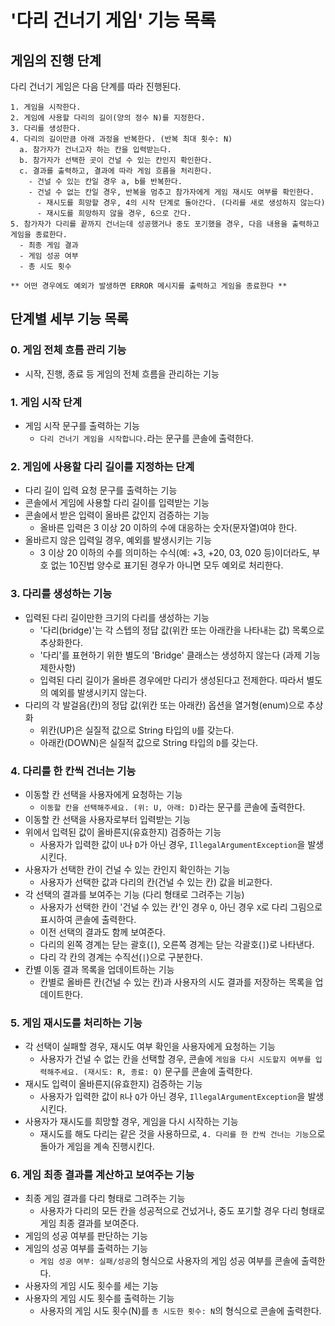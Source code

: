# '다리 건너기 게임' 기능 목록
## 게임의 진행 단계
다리 건너기 게임은 다음 단계를 따라 진행된다.
```
1. 게임을 시작한다.
2. 게임에 사용할 다리의 길이(양의 정수 N)를 지정한다.
3. 다리를 생성한다.
4. 다리의 길이만큼 아래 과정을 반복한다. (반복 최대 횟수: N)
  a. 참가자가 건너고자 하는 칸을 입력받는다.
  b. 참가자가 선택한 곳이 건널 수 있는 칸인지 확인한다.
  c. 결과를 출력하고, 결과에 따라 게임 흐름을 처리한다.
    - 건널 수 있는 칸일 경우 a, b를 반복한다.
    - 건널 수 없는 칸일 경우, 반복을 멈추고 참가자에게 게임 재시도 여부를 확인한다.
      - 재시도를 희망할 경우, 4의 시작 단계로 돌아간다. (다리를 새로 생성하지 않는다)
      - 재시도를 희망하지 않을 경우, 6으로 간다.
5. 참가자가 다리를 끝까지 건너는데 성공했거나 중도 포기했을 경우, 다음 내용을 출력하고 게임을 종료한다.
  - 최종 게임 결과
  - 게임 성공 여부
  - 총 시도 횟수
  
** 어떤 경우에도 예외가 발생하면 ERROR 메시지를 출력하고 게임을 종료한다 **
```
## 단계별 세부 기능 목록
### 0. 게임 전체 흐름 관리 기능
- 시작, 진행, 종료 등 게임의 전체 흐름을 관리하는 기능

### 1. 게임 시작 단계
- 게임 시작 문구를 출력하는 기능
    - `다리 건너기 게임을 시작합니다.`라는 문구를 콘솔에 출력한다.

### 2. 게임에 사용할 다리 길이를 지정하는 단계
- 다리 길이 입력 요청 문구를 출력하는 기능
- 콘솔에서 게임에 사용할 다리 길이를 입력받는 기능
- 콘솔에서 받은 입력이 올바른 값인지 검증하는 기능
    - 올바른 입력은 3 이상 20 이하의 수에 대응하는 숫자(문자열)여야 한다.
- 올바르지 않은 입력일 경우, 예외를 발생시키는 기능
    - 3 이상 20 이하의 수를 의미하는 수식(예: +3, +20, 03, 020 등)이더라도, 부호 없는 10진법 양수로 표기된 경우가 아니면 모두 예외로 처리한다.

### 3. 다리를 생성하는 기능
- 입력된 다리 길이만한 크기의 다리를 생성하는 기능
    - '다리(bridge)'는 각 스텝의 정답 값(위칸 또는 아래칸을 나타내는 값) 목록으로 추상화한다.
    - '다리'를 표현하기 위한 별도의 'Bridge' 클래스는 생성하지 않는다 (과제 기능 제한사항)
    - 입력된 다리 길이가 올바른 경우에만 다리가 생성된다고 전제한다. 따라서 별도의 예외를 발생시키지 않는다.
- 다리의 각 발걸음(칸)의 정답 값(위칸 또는 아래칸) 옵션을 열거형(enum)으로 추상화
    - 위칸(UP)은 실질적 값으로 String 타입의 `U`를 갖는다.
    - 아래칸(DOWN)은 실질적 값으로 String 타입의 `D`를 갖는다.

### 4. 다리를 한 칸씩 건너는 기능
- 이동할 칸 선택을 사용자에게 요청하는 기능
  - `이동할 칸을 선택해주세요. (위: U, 아래: D)`라는 문구를 콘솔에 출력한다.
- 이동할 칸 선택을 사용자로부터 입력받는 기능
- 위에서 입력된 값이 올바른지(유효한지) 검증하는 기능
  - 사용자가 입력한 값이 `U`나 `D`가 아닌 경우, `IllegalArgumentException`을 발생시킨다.
- 사용자가 선택한 칸이 건널 수 있는 칸인지 확인하는 기능
  - 사용자가 선택한 값과 다리의 칸(건널 수 있는 칸) 값을 비교한다.
- 각 선택의 결과를 보여주는 기능 (다리 형태로 그려주는 기능)
  - 사용자가 선택한 칸이 '건널 수 있는 칸'인 경우 `O`, 아닌 경우 `X`로 다리 그림으로 표시하여 콘솔에 출력한다.
  - 이전 선택의 결과도 함께 보여준다.
  - 다리의 왼쪽 경계는 닫는 괄호(`[`), 오른쪽 경계는 닫는 각괄호(`]`)로 나타낸다.
  - 다리 각 칸의 경계는 수직선(`|`)으로 구분한다.
- 칸별 이동 결과 목록을 업데이트하는 기능
  - 칸별로 올바른 칸(건널 수 있는 칸)과 사용자의 시도 결과를 저장하는 목록을 업데이트한다.

### 5. 게임 재시도를 처리하는 기능 
- 각 선택이 실패할 경우, 재시도 여부 확인을 사용자에게 요청하는 기능
  - 사용자가 건널 수 없는 칸을 선택할 경우, 콘솔에 `게임을 다시 시도할지 여부를 입력해주세요. (재시도: R, 종료: Q)` 문구를 콘솔에 출력한다.
- 재시도 입력이 올바른지(유효한지) 검증하는 기능
  - 사용자가 입력한 값이 `R`나 `Q`가 아닌 경우, `IllegalArgumentException`을 발생시킨다.
- 사용자가 재시도를 희망할 경우, 게임을 다시 시작하는 기능
  - 재시도를 해도 다리는 같은 것을 사용하므로, `4. 다리를 한 칸씩 건너는 기능`으로 돌아가 게임을 계속 진행시킨다.

### 6. 게임 최종 결과를 계산하고 보여주는 기능
- 최종 게임 결과를 다리 형태로 그려주는 기능
  - 사용자가 다리의 모든 칸을 성공적으로 건넜거나, 중도 포기할 경우 다리 형태로 게임 최종 결과를 보여준다.
- 게임의 성공 여부를 판단하는 기능
- 게임의 성공 여부를 출력하는 기능
  - `게임 성공 여부: 실패/성공`의 형식으로 사용자의 게임 성공 여부를 콘솔에 출력한다.
- 사용자의 게임 시도 횟수를 세는 기능
- 사용자의 게임 시도 횟수를 출력하는 기능
  - 사용자의 게임 시도 횟수(N)를 `총 시도한 횟수: N`의 형식으로 콘솔에 출력한다.